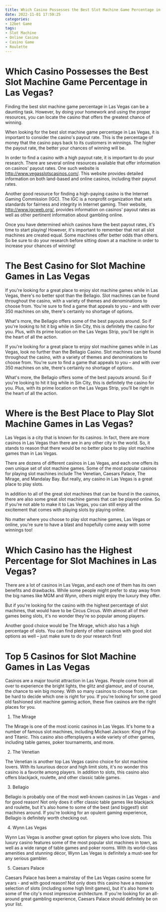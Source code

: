 ```yaml
---
title: Which Casino Possesses the Best Slot Machine Game Percentage in Las Vegas
date: 2022-11-01 17:59:25
categories:
- 12bet Game
tags:
- Slot Machine
- Online Casino
- Casino Game
- Roulette
---
```



#  Which Casino Possesses the Best Slot Machine Game Percentage in Las Vegas?

Finding the best slot machine game percentage in Las Vegas can be a daunting task. However, by doing your homework and using the proper resources, you can locate the casino that offers the greatest chance of winning.

When looking for the best slot machine game percentage in Las Vegas, it is important to consider the casino's payout rate. This is the percentage of money that the casino pays back to its customers in winnings. The higher the payout rate, the better your chances of winning will be.

In order to find a casino with a high payout rate, it is important to do your research. There are several online resources available that offer information on casinos' payout rates. One such website is http://www.vegasslotscasinos.com/. This website provides detailed information on both land-based and online casinos, including their payout rates.

Another good resource for finding a high-paying casino is the Internet Gaming Commission (IGC). The IGC is a nonprofit organization that sets standards for fairness and integrity in Internet gaming. Their website, http://www.igcweb.org/, provides information on casinos' payout rates as well as other pertinent information about gambling online.

Once you have determined which casinos have the best payout rates, it's time to start playing! However, it's important to remember that not all slot machines are created equal. Some machines offer better odds than others. So be sure to do your research before sitting down at a machine in order to increase your chances of winning!

#  The Best Casino for Slot Machine Games in Las Vegas

If you're looking for a great place to enjoy slot machine games while in Las Vegas, there's no better spot than the Bellagio. Slot machines can be found throughout the casino, with a variety of themes and denominations to choose from. You're sure to find a game that appeals to you – and with over 350 machines on site, there's certainly no shortage of options.

What's more, the Bellagio offers some of the best payouts around. So if you're looking to hit it big while in Sin City, this is definitely the casino for you. Plus, with its prime location on the Las Vegas Strip, you'll be right in the heart of all the action.

If you're looking for a great place to enjoy slot machine games while in Las Vegas, look no further than the Bellagio Casino. Slot machines can be found throughout the casino, with a variety of themes and denominations to choose from. You're sure to find a game that appeals to you – and with over 350 machines on site, there's certainly no shortage of options.

What's more, the Bellagio offers some of the best payouts around. So if you're looking to hit it big while in Sin City, this is definitely the casino for you. Plus, with its prime location on the Las Vegas Strip, you'll be right in the heart of all the action.

#  Where is the Best Place to Play Slot Machine Games in Las Vegas?

Las Vegas is a city that is known for its casinos. In fact, there are more casinos in Las Vegas than there are in any other city in the world. So, it stands to reason that there would be no better place to play slot machine games than in Las Vegas.

There are dozens of different casinos in Las Vegas, and each one offers its own unique set of slot machine games. Some of the most popular casinos for playing slot machines include The Venetian, Caesars Palace, The Mirage, and Mandalay Bay. But really, any casino in Las Vegas is a great place to play slots.

In addition to all of the great slot machines that can be found in the casinos, there are also some great slot machine games that can be played online. So if you're not able to make it to Las Vegas, you can still enjoy all the excitement that comes with playing slots by playing online.

No matter where you choose to play slot machine games, Las Vegas or online, you're sure to have a blast and hopefully come away with some winnings too!

#  Which Casino has the Highest Percentage for Slot Machines in Las Vegas?

There are a lot of casinos in Las Vegas, and each one of them has its own benefits and drawbacks. While some people might prefer to stay away from the big names like MGM and Wynn, others might enjoy the luxury they offer.

But if you're looking for the casino with the highest percentage of slot machines, that would have to be Circus Circus. With almost all of their games being slots, it's no wonder they're so popular among players.

Another good choice would be The Mirage, which also has a high percentage of slots. You can find plenty of other casinos with good slot options as well – just make sure to do your research first!

#  Top 5 Casinos for Slot Machine Games in Las Vegas

Casinos are a major tourist attraction in Las Vegas. People come from all over to experience the bright lights, the glitz and glamour, and of course, the chance to win big money. With so many casinos to choose from, it can be hard to decide which one is right for you. If you're looking for some good old fashioned slot machine gaming action, these five casinos are the right places for you.

1) The Mirage

The Mirage is one of the most iconic casinos in Las Vegas. It's home to a number of famous slot machines, including Michael Jackson: King of Pop and Titanic. This casino also offersplayers a wide variety of other games, including table games, poker tournaments, and more.

2) The Venetian

The Venetian is another top Las Vegas casino choice for slot machine lovers. With its luxurious decor and high limit slots, it's no wonder this casino is a favorite among players. In addition to slots, this casino also offers blackjack, roulette, and other classic table games.

3) Bellagio

Bellagio is probably one of the most well-known casinos in Las Vegas - and for good reason! Not only does it offer classic table games like blackjack and roulette, but it's also home to some of the best (and biggest!) slot machines around. If you're looking for an opulent gaming experience, Bellagio is definitely worth checking out.

4) Wynn Las Vegas

Wynn Las Vegas is another great option for players who love slots. This luxury casino features some of the most popular slot machines in town, as well as a wide range of table games and poker rooms. With its world-class amenities and stunning décor, Wynn Las Vegas is definitely a must-see for any serious gambler.

5) Caesars Palace

Caesars Palace has been a mainstay of the Las Vegas casino scene for years - and with good reason! Not only does this casino have a massive selection of slots (including some high limit games), but it's also home to some of the city's most impressive architecture. If you're looking for an all-around great gambling experience, Caesars Palace should definitely be on your list.